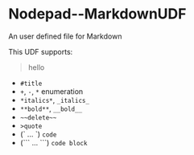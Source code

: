 # Nodepad--MarkdownUDF
An user defined file for Markdown


This UDF supports:
> hello 

+ `#title`
+ `+`, `-`, `*` enumeration
+ `*italics*`, `_italics_`
+ `**bold**`, `__bold__`
+ `~~delete~~`
+ `>quote`
+ (\` ... \`) `code` 
+ (\`\`\` ... \`\`\`) `code block` 
